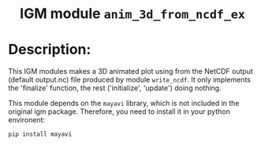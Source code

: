### <h1 align="center" id="title">IGM module `anim_3d_from_ncdf_ex` </h1>

# Description:

This IGM modules makes a 3D animated plot using from the NetCDF output  (default output.nc) file produced by module `write_ncdf`. It only implements the 'finalize' function, the rest ('initialize', 'update') doing nothing.

This module depends on the `mayavi` library, which is not included in the original igm package. Therefore, you need to install it in your python environent:

```bash
pip install mayavi
```
